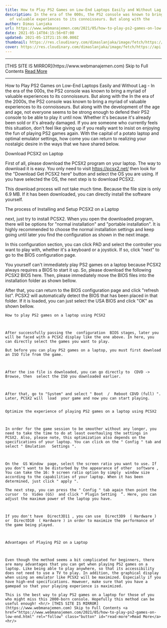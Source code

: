 ```yaml
---
title: How to Play PS2 Games on Low-End Laptops Easily and Without Lag
description: In the era of the 000s, the PS2 console was known to bring a myriad
  of valuable experiences to its connoisseurs. But along with the
author: Dimas Lanjaka
url: https://www.webmanajemen.com/2021/05/how-to-play-ps2-games-on-low-end.html
date: 2021-05-14T04:15:56+07:00
updated: 2021-05-13T21:15:00.000Z
thumbnail: https://res.cloudinary.com/dimaslanjaka/image/fetch/https://api.duniagames.co.id/api/content/upload/file/14053741101592474239.jpg
cover: https://res.cloudinary.com/dimaslanjaka/image/fetch/https://api.duniagames.co.id/api/content/upload/file/14053741101592474239.jpg
---
```


<hr/> [THIS SITE IS MIRROR](https://www.webmanajemen.com) Skip to Full Contents <a href="https://www.webmanajemen.com/2021/05/how-to-play-ps2-games-on-low-end.html" rel="follow" class="button" id="read-more">Read More</a> <hr/> How to Play PS2 Games on Low-End Laptops Easily and Without Lag - In the era of the 000s, the PS2 console was known to bring a myriad of valuable experiences to its connoisseurs. But along with the In the era of the 2000s, the PS2 console was known to bring a myriad of valuable experiences to its connoisseurs. But along with the development of the age and age, not everyone seems to be strong enough to defend their PS2 console to be able to play it until now. Whether it's because it's already been sold or it's already damaged. 
  If you are someone who currently feels this situation, don't feel like giving up if you really want to insist on enjoying the fun of playing PS2 games again. With the capital of a potato laptop and optimal emulator settings, how come you can return to realizing your nostalgic desire in the ways that we have shared below. 
   
Download PCSX2 on Laptop
     
First of all, please download the PCSX2 program on your laptop. The way to download it is easy. You only need to visit https://pcsx2.net/ then look for the "Download Get PCSX2 here" button and select the OS you are using. If you have selected the OS, the next step is to download PCSX2.
   
This download process will not take much time. Because the file size is only 6.9 MB. If it has been downloaded, you can directly install the software yourself.
 
  
The process of Installing and Setup PCSX2 on a Laptop
    
next, just try to install PCSX2. When you open the downloaded program, there will be options for "normal installation" and "portable installation". It is highly recommended to choose the normal installation settings and keep going until later you find the configuration as shown in the next image.
    
In this configuration section, you can click PAD and select the controller you want to play with, whether it's a keyboard or a joystick. If so, click "next" to go to the BIOS configuration page.
  
You yourself can't immediately play PS2 games on a laptop because PCSX2 always requires a BIOS to start it up. So, please download the following PCSX2 BIOS here. Then, please immediately move the BIOS files into the installation folder as shown bellow.
    
After that, you can return to the BIOS configuration page and click "refresh list". PCSX2 will automatically detect the BIOS that has been placed in that folder. If it is loaded, you can just select the USA BIOS and click "OK" as shown bellow.
  
   
    How to play PS2 games on a laptop using PCSX2   
  
      
  
    After successfully passing the  configuration  BIOS stages, later you will be faced with a PCSX2 display like the one above. In here, you can directly select the games you want to play.   
  
    But before you can play PS2 games on a laptop, you must first download an ISO file from the game.   
  
      
  
    After the iso file is downloaded, you can go directly to  CDVD -> Browse, then  select the ISO you downloaded earlier.   
  
      
  
    After that, go to "System" and select " Boot  /  Reboot CDVD (full) ". Later, PCSX2 will  load  your game and now you can start playing.   
 
  
    Optimize the experience of playing PS2 games on a laptop using PCSX2   
  
      
  
    In order for the game session to be smoother without any longer, you need to take the time to do at least overhauling the settings in PCSX2. Also, please note, this optimization also depends on the specifications of your laptop. You can click on the " Config " tab and select " Emulation   Settings ".   
  
      
  
    On the  GS Window  page, select the screen ratio you want to use. If you don't want to be disturbed by the appearance of other  software ,     You can take the 16: 9 screen ratio option by simply  window size  according to the capabilities of your laptop. When it has been determined, just click " apply ".   
  
    The next step, you can press the " Config " tab again then point the  cursor  to  Video (GS)  and click " Plugin Setting  ”. Here, you can adjust the maximum power of the laptop you have.   
  
      
  
    If you don't have  Direct3D11 , you can use  Direct3D9  ( Hardware ) or  DirectD10  ( Hardware ) in order to maximize the performance of the game being played.   

 
  
    Advantages of Playing PS2 on a Laptop   
  
      
  
    Even though the method seems a bit complicated for beginners, there are many advantages that you can get when playing PS2 games on a laptop. Like being able to play anywhere, so that its accessibility does not need to use a TV to play. In addition, the graphical display when using an emulator like PCSX2 will be maximized. Especially if you have high-end specifications. However, make sure that you have a gamepad so that your playing experience is maximized.   
  
    This is the best way to play PS2 games on a laptop for those of you who might miss this 2000-born console. Hopefully this method can be useful enough! <hr/> [THIS SITE IS MIRROR](https://www.webmanajemen.com) Skip to Full Contents <a href="https://www.webmanajemen.com/2021/05/how-to-play-ps2-games-on-low-end.html" rel="follow" class="button" id="read-more">Read More</a> <hr/>